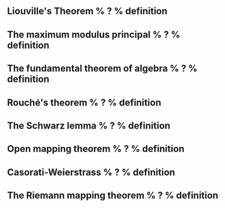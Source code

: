 Liouville's Theorem
%
?
%
definition
---


The maximum modulus principal
%
?
%
definition
---

The fundamental theorem of algebra
%
?
%
definition
---


Rouché's theorem
%
?
%
definition
---

The Schwarz lemma
%
?
%
definition
---

Open mapping theorem
%
?
%
definition
---


Casorati-Weierstrass
%
?
%
definition
---


The Riemann mapping theorem
%
?
%
definition
---
